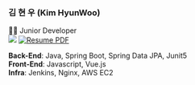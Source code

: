 ### 김 현 우 (Kim HyunWoo)
👨‍💻 Junior Developer  
[![](http://img.shields.io/badge/-Portfolio-blue?style=flat&logo=About.me&logoColor=white&link=https://hwookim-portfolio.netlify.app/)](https://hwookim-portfolio.netlify.app/)
[![Resume PDF](http://img.shields.io/badge/-Portfolio%20PDF-lightgrey?style=flat&logo=About.me&logoColor=white&link=https://github.com/hwookim/hwookim/raw/master/assets/%EA%B9%80%ED%98%84%EC%9A%B0%20%EC%9D%B4%EB%A0%A5%EC%84%9C.pdf
)](https://github.com/hwookim/hwookim/raw/master/assets/%EA%B9%80%ED%98%84%EC%9A%B0%20%EC%9D%B4%EB%A0%A5%EC%84%9C.pdf)

**Back-End**: Java, Spring Boot, Spring Data JPA, Junit5  
**Front-End**: Javascript, Vue.js  
**Infra**: Jenkins, Nginx, AWS EC2
